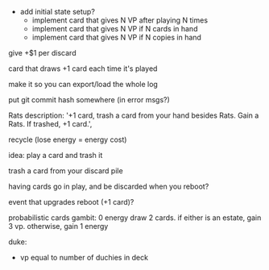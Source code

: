 - add initial state setup?
  - implement card that gives N VP after playing N times
  - implement card that gives N VP if N cards in hand
  - implement card that gives N VP if N copies in hand

give +$1 per discard

card that draws +1 card each time it's played

make it so you can export/load the whole log

put git commit hash somewhere (in error msgs?)

Rats
  description: '+1 card, trash a card from your hand besides Rats. Gain a Rats. If trashed, +1 card.',

recycle (lose energy = energy cost)

idea: play a card and trash it

trash a card from your discard pile

having cards go in play, and be discarded when you reboot?

event that upgrades reboot (+1 card)?

probabilistic cards
gambit:
  0 energy
  draw 2 cards.  if either is an estate, gain 3 vp.  otherwise, gain 1 energy

duke:
  + vp equal to number of duchies in deck
